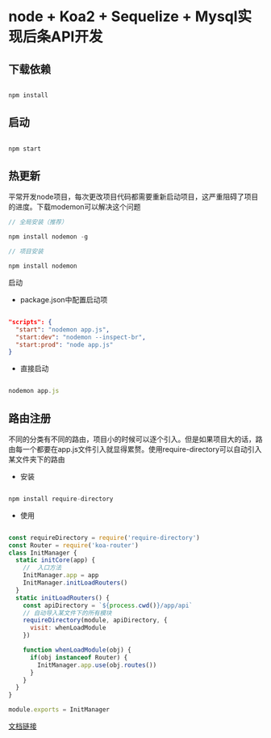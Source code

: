 # node + Koa2 + Sequelize + Mysql实现后条API开发

## 下载依赖

```js

npm install

```

## 启动

```js

npm start

```
## 热更新

平常开发node项目，每次更改项目代码都需要重新启动项目，这严重阻碍了项目的进度。下载modemon可以解决这个问题

```js
// 全局安装（推荐）

npm install nodemon -g

// 项目安装

npm install nodemon

```

启动

- package.json中配置启动项

```json

"scripts": {
  "start": "nodemon app.js",
  "start:dev": "nodemon --inspect-br",
  "start:prod": "node app.js"
}

```

- 直接启动

```js 

nodemon app.js

```

## 路由注册

不同的分类有不同的路由，项目小的时候可以逐个引入。但是如果项目大的话，路由每一个都要在app.js文件引入就显得累赘。使用require-directory可以自动引入某文件夹下的路由

- 安装

```js

npm install require-directory

```

- 使用

```js

const requireDirectory = require('require-directory')
const Router = require('koa-router')
class InitManager {
  static initCore(app) {
    //  入口方法
    InitManager.app = app
    InitManager.initLoadRouters()
  }
  static initLoadRouters() {
    const apiDirectory = `${process.cwd()}/app/api`
    // 自动导入某文件下的所有模块
    requireDirectory(module, apiDirectory, {
      visit: whenLoadModule
    })

    function whenLoadModule(obj) {
      if(obj instanceof Router) {
        InitManager.app.use(obj.routes())
      }
    }
  }
}

module.exports = InitManager

```

[文档链接](https://www.npmjs.com/package/require-directory)